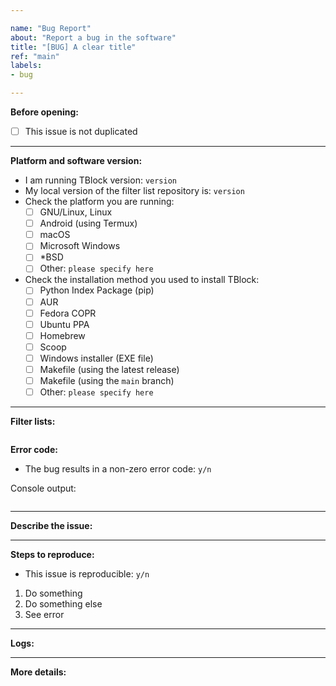 ```yaml
---

name: "Bug Report"
about: "Report a bug in the software"
title: "[BUG] A clear title"
ref: "main"
labels:
- bug

---
```


**Before opening:**

<!-- 
Please check this before opening a new issue
-->

- [ ] This issue is not duplicated

---

**Platform and software version:**

- I am running TBlock version: `version`
- My local version of the filter list repository is: `version`
- Check the platform you are running:
  - [ ] GNU/Linux, Linux
  - [ ] Android (using Termux)
  - [ ] macOS
  - [ ] Microsoft Windows
  - [ ] *BSD
  - [ ] Other: `please specify here`
- Check the installation method you used to install TBlock:
  - [ ] Python Index Package (pip)
  - [ ] AUR
  - [ ] Fedora COPR
  - [ ] Ubuntu PPA
  - [ ] Homebrew
  - [ ] Scoop
  - [ ] Windows installer (EXE file)
  - [ ] Makefile (using the latest release)
  - [ ] Makefile (using the `main` branch)
  - [ ] Other: `please specify here`

---

**Filter lists:**

<!--
Please enter the filter lists you subscribe to (list them with "tblock -Lk")
-->

```

```

**Error code:**

- The bug results in a non-zero error code: `y/n`

<!-- 
If the bug results in a non-zero error code, please copy/paste the console output below.
-->

Console output:

```

```

---

**Describe the issue:**

<!-- 
Insert a clear and concise description below
-->



---


**Steps to reproduce:**

- This issue is reproducible: `y/n`

<!-- 
If it is reproducible, enter the steps to reproduce it below
-->

1. Do something
2. Do something else
3. See error

---

**Logs:**

<!-- 
If you want, you can attach TBlock's log file for more information.
This is not required, but it can be useful for some bugs. Delete this section if you don't want to provide your log file.

Under UNIX-like systems, you can find the log file under:
-> /var/log/tblock.log

Under Android with Termux, you can find the log file under:
-> /data/data/com.termux/files/usr/var/log/tblock.log

Under Windows, you can find the log file under:
-> %ALLUSERSPROFILE%\TBlock\tblock.log
-->

---

**More details:**

<!--
If you want, you can specify some other details here. Otherwise, delete this section.
-->


